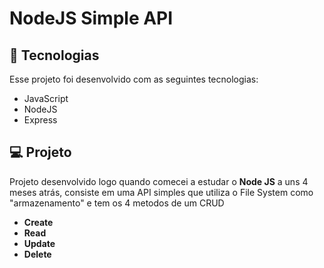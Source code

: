 # NodeJS Simple API

## 🚀 Tecnologias

Esse projeto foi desenvolvido com as seguintes tecnologias:

- JavaScript
- NodeJS
- Express

## 💻 Projeto

Projeto desenvolvido logo quando comecei a estudar o <b>Node JS</b> a uns 4 meses atrás, consiste em uma API simples que utiliza o File System como "armazenamento" e tem os 4 metodos de um CRUD
-  <b>Create</b>
-  <b>Read</b>
-  <b>Update</b>
-  <b>Delete</b>
